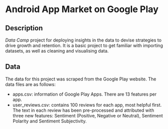 # Android App Market on Google Play

## Description
*Data Camp* project for deploying insights in the data to devise strategies to drive growth and retention. It is a basic project to get familiar with importing datasets, as well as cleaning and visualising data. 

## Data
The data for this project was scraped from the Google Play website. The data files are as follows:

- apps.csv: information of Google Play Apps. There are 13 features per app.
- user_reviews.csv: contains 100 reviews for each app, most helpful first. The text in each review has been pre-processed and attributed with three new features: Sentiment (Positive, Negative or Neutral), Sentiment Polarity and Sentiment Subjectivity.
